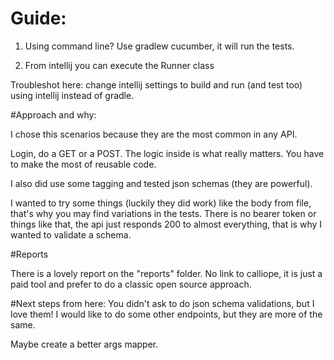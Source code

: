 # Guide:
1. Using command line? Use gradlew cucumber, it will run the tests.


2. From intellij you can execute the Runner class

Troubleshot here: change intellij settings to build and run (and test too) using intellij instead of gradle.

#Approach and why:

I chose this scenarios because they are the most common in any API.

Login, do a GET or a POST. The logic inside is what really matters.
You have to make the most of reusable code.

I also did use some tagging and tested json schemas (they are powerful).

I wanted to try some things (luckily they did work) like the body from file, that's why 
you may find variations in the tests. There is no bearer token or things like that,
the api just responds 200 to almost everything, that is why I wanted to validate a schema.

#Reports

There is a lovely report on the "reports" folder. No link to calliope, it is just
a paid tool and prefer to do a classic open source approach.

#Next steps from here:
You didn't ask to do json schema validations, but I love them!
I would like to do some other endpoints, but they are more of the same.

Maybe create a better args mapper.